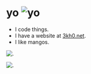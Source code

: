 # yo ![yo](https://github.com/user-attachments/assets/de57e113-9105-47dc-b9d8-d69fb73456a3)

- I code things.
- I have a website at [3kh0.net](https://3kh0.net/).
- I like mangos.

![.](https://github.com/user-attachments/assets/8e81b827-05d5-486b-b336-8e30133aa5a9)

![.](https://komarev.com/ghpvc/?username=3kh0&style=flat)
